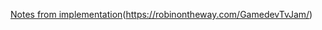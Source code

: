 [Notes from implementation](https://robinontheway.com/GamedevTvJam/)(https://robinontheway.com/GamedevTvJam/)

